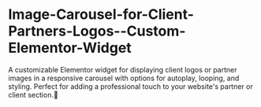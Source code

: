 # Image-Carousel-for-Client-Partners-Logos--Custom-Elementor-Widget
A customizable Elementor widget for displaying client logos or partner images in a responsive carousel with options for autoplay, looping, and styling. Perfect for adding a professional touch to your website's partner or client section.🌟
